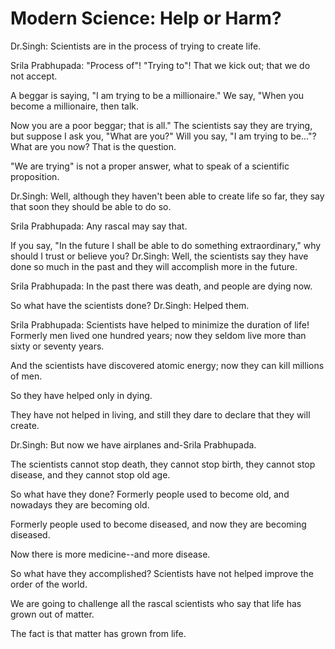 # Modern Science: Help or Harm?

Dr.Singh: Scientists are in the process of trying to create life.

Srila Prabhupada: "Process of"! "Trying to"! That we kick out; that we do not accept.

A beggar is saying, "I am trying to be a millionaire." We say, "When you become a millionaire, then talk.

Now you are a poor beggar; that is all." The scientists say they are trying, but suppose I ask you, "What are you?" Will you say, "I am trying to be..."? What are you now? That is the question.

"We are trying" is not a proper answer, what to speak of a scientific proposition.

Dr.Singh: Well, although they haven't been able to create life so far, they say that soon they should be able to do so.

Srila Prabhupada: Any rascal may say that.

If you say, "In the future I shall be able to do something extraordinary," why should I trust or believe you? Dr.Singh: Well, the scientists say they have done so much in the past and they will accomplish more in the future.

Srila Prabhupada: In the past there was death, and people are dying now.

So what have the scientists done? Dr.Singh: Helped them.

Srila Prabhupada: Scientists have helped to minimize the duration of life! Formerly men lived one hundred years; now they seldom live more than sixty or seventy years.

And the scientists have discovered atomic energy; now they can kill millions of men.

So they have helped only in dying.

They have not helped in living, and still they dare to declare that they will create.

Dr.Singh: But now we have airplanes and-Srila Prabhupada.

The scientists cannot stop death, they cannot stop birth, they cannot stop disease, and they cannot stop old age.

So what have they done? Formerly people used to become old, and nowadays they are becoming old.

Formerly people used to become diseased, and now they are becoming diseased.

Now there is more medicine--and more disease.

So what have they accomplished? Scientists have not helped improve the order of the world.

We are going to challenge all the rascal scientists who say that life has grown out of matter.

The fact is that matter has grown from life.

